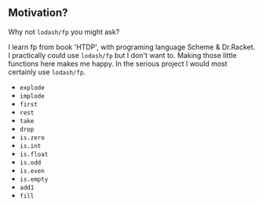 ## Motivation?

Why not `lodash/fp` you might ask?

I learn fp from book 'HTDP', with programing language Scheme & Dr.Racket. I
practically could use `lodash/fp` but I don't want to. Making those little
functions here makes me happy. In the serious project I would most certainly
use `lodash/fp`.

- `explode`
- `implode`
- `first`
- `rest`
- `take`
- `drop`
- `is.zero`
- `is.int`
- `is.float`
- `is.odd`
- `is.even`
- `is.empty`
- `add1`
- `fill`
